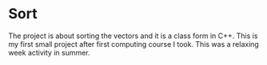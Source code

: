 # Sort
The project is about sorting the vectors and it is a class form in C++. This is my first small project after first computing course I took. This was a relaxing week activity in summer.
